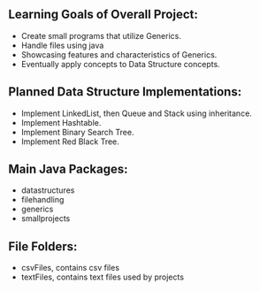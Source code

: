## Learning Goals of Overall Project:
- Create small programs that utilize Generics.
- Handle files using java
- Showcasing features and characteristics of Generics.
- Eventually apply concepts to Data Structure concepts.

## Planned Data Structure Implementations:
- Implement LinkedList, then Queue and Stack using inheritance.
- Implement Hashtable.
- Implement Binary Search Tree.
- Implement Red Black Tree.

## Main Java Packages:
- datastructures
- filehandling
- generics
- smallprojects

## File Folders:
- csvFiles, contains csv files
- textFiles, contains text files used by projects
